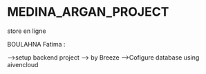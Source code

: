 # MEDINA_ARGAN_PROJECT
store en ligne

BOULAHNA Fatima :

-->setup backend project --> by Breeze 
-->Cofigure database using aivencloud 

